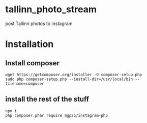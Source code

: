 # tallinn_photo_stream
post Tallinn photos to instagram

# Installation

## Install composer

```
wget https://getcomposer.org/installer -O composer-setup.php
sudo php composer-setup.php --install-dir=/usr/local/bin --filename=composer
```

## install the rest of the stuff

```
npm i
php composer.phar require mgp25/instagram-php
```

